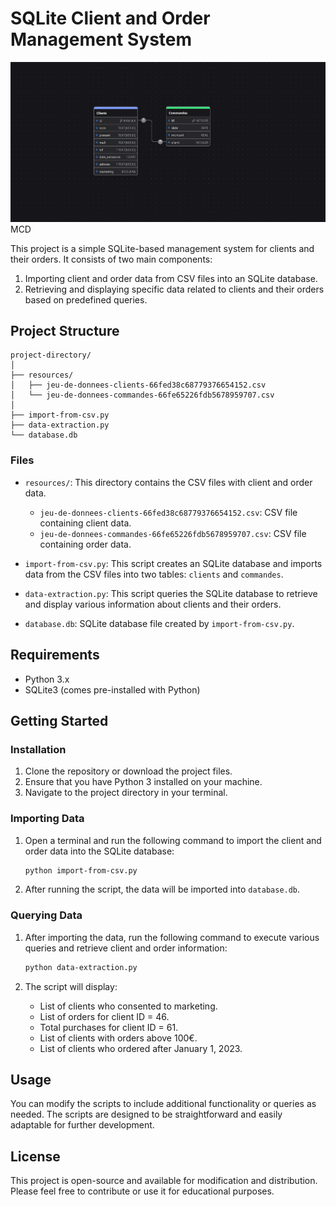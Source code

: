 # SQLite Client and Order Management System

<img src="https://raw.githubusercontent.com/TonyVallad/SQLite-Exercise/refs/heads/main/resources/MCD.png" width="850"/>
MCD

This project is a simple SQLite-based management system for clients and their orders. It consists of two main components:
1. Importing client and order data from CSV files into an SQLite database.
2. Retrieving and displaying specific data related to clients and their orders based on predefined queries.

## Project Structure

```
project-directory/
│
├── resources/
│   ├── jeu-de-donnees-clients-66fed38c68779376654152.csv
│   └── jeu-de-donnees-commandes-66fe65226fdb5678959707.csv
│
├── import-from-csv.py
├── data-extraction.py
└── database.db
```

### Files

- `resources/`: This directory contains the CSV files with client and order data.
  - `jeu-de-donnees-clients-66fed38c68779376654152.csv`: CSV file containing client data.
  - `jeu-de-donnees-commandes-66fe65226fdb5678959707.csv`: CSV file containing order data.
  
- `import-from-csv.py`: This script creates an SQLite database and imports data from the CSV files into two tables: `clients` and `commandes`.

- `data-extraction.py`: This script queries the SQLite database to retrieve and display various information about clients and their orders.

- `database.db`: SQLite database file created by `import-from-csv.py`.

## Requirements

- Python 3.x
- SQLite3 (comes pre-installed with Python)

## Getting Started

### Installation

1. Clone the repository or download the project files.
2. Ensure that you have Python 3 installed on your machine.
3. Navigate to the project directory in your terminal.

### Importing Data

1. Open a terminal and run the following command to import the client and order data into the SQLite database:

   ```bash
   python import-from-csv.py
   ```

2. After running the script, the data will be imported into `database.db`.

### Querying Data

1. After importing the data, run the following command to execute various queries and retrieve client and order information:

   ```bash
   python data-extraction.py
   ```

2. The script will display:
   - List of clients who consented to marketing.
   - List of orders for client ID = 46.
   - Total purchases for client ID = 61.
   - List of clients with orders above 100€.
   - List of clients who ordered after January 1, 2023.

## Usage

You can modify the scripts to include additional functionality or queries as needed. The scripts are designed to be straightforward and easily adaptable for further development.

## License

This project is open-source and available for modification and distribution. Please feel free to contribute or use it for educational purposes.